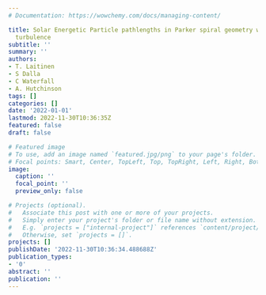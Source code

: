 ```yaml
---
# Documentation: https://wowchemy.com/docs/managing-content/

title: Solar Energetic Particle pathlengths in Parker spiral geometry with 2D-slab
  turbulence
subtitle: ''
summary: ''
authors:
- T. Laitinen
- S Dalla
- C Waterfall
- A. Hutchinson
tags: []
categories: []
date: '2022-01-01'
lastmod: 2022-11-30T10:36:35Z
featured: false
draft: false

# Featured image
# To use, add an image named `featured.jpg/png` to your page's folder.
# Focal points: Smart, Center, TopLeft, Top, TopRight, Left, Right, BottomLeft, Bottom, BottomRight.
image:
  caption: ''
  focal_point: ''
  preview_only: false

# Projects (optional).
#   Associate this post with one or more of your projects.
#   Simply enter your project's folder or file name without extension.
#   E.g. `projects = ["internal-project"]` references `content/project/deep-learning/index.md`.
#   Otherwise, set `projects = []`.
projects: []
publishDate: '2022-11-30T10:36:34.488688Z'
publication_types:
- '0'
abstract: ''
publication: ''
---
```

